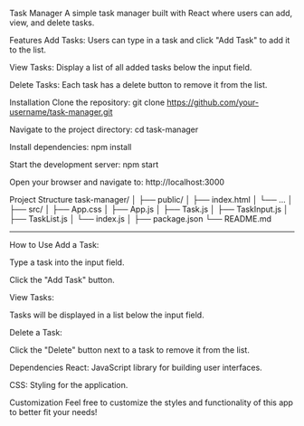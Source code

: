 Task Manager
A simple task manager built with React where users can add, view, and delete tasks.

Features
Add Tasks: Users can type in a task and click "Add Task" to add it to the list.

View Tasks: Display a list of all added tasks below the input field.

Delete Tasks: Each task has a delete button to remove it from the list.

Installation
Clone the repository: git clone https://github.com/your-username/task-manager.git

Navigate to the project directory: cd task-manager

Install dependencies: npm install

Start the development server: npm start

Open your browser and navigate to: http://localhost:3000

Project Structure
task-manager/
│
├── public/
│   ├── index.html
│   └── ...
│
├── src/
│   ├── App.css
│   ├── App.js
│   ├── Task.js
│   ├── TaskInput.js
│   ├── TaskList.js
│   └── index.js
│
├── package.json
└── README.md

----------------------------------------------

How to Use
Add a Task:

Type a task into the input field.

Click the "Add Task" button.

View Tasks:

Tasks will be displayed in a list below the input field.

Delete a Task:

Click the "Delete" button next to a task to remove it from the list.

Dependencies
React: JavaScript library for building user interfaces.

CSS: Styling for the application.

Customization
Feel free to customize the styles and functionality of this app to better fit your needs!
